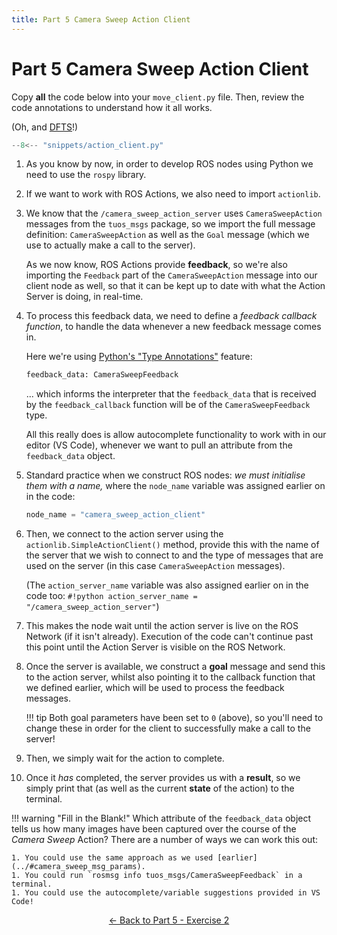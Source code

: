 ```yaml
---  
title: Part 5 Camera Sweep Action Client
---
```


# Part 5 Camera Sweep Action Client

Copy **all** the code below into your `move_client.py` file.  Then, review the code annotations to understand how it all works.

(Oh, and [DFTS](../../part1/subscriber/#dfts)!)

```py title="action_client.py"
--8<-- "snippets/action_client.py"
```

1. As you know by now, in order to develop ROS nodes using Python we need to use the `rospy` library. 

2. If we want to work with ROS Actions, we also need to import `actionlib`.

3. We know that the `/camera_sweep_action_server` uses `CameraSweepAction` messages from the `tuos_msgs` package, so we import the full message definition: `CameraSweepAction` as well as the `Goal` message (which we use to actually make a call to the server). 

    As we now know, ROS Actions provide **feedback**, so we're also importing the `Feedback` part of the `CameraSweepAction` message into our client node as well, so that it can be kept up to date with what the Action Server is doing, in real-time.

4. To process this feedback data, we need to define a *feedback callback function*, to handle the data whenever a new feedback message comes in.

    Here we're using [Python's "Type Annotations"](https://docs.python.org/3/library/typing.html) feature:
    
    ```py
    feedback_data: CameraSweepFeedback
    ```
    ... which informs the interpreter that the `feedback_data` that is received by the `feedback_callback` function will be of the `CameraSweepFeedback` type.

    All this really does is allow autocomplete functionality to work with in our editor (VS Code), whenever we want to pull an attribute from the `feedback_data` object.

5. Standard practice when we construct ROS nodes: *we must initialise them with a name,* where the `node_name` variable was assigned earlier on in the code: 
    
    ```py
    node_name = "camera_sweep_action_client"
    ```

6. Then, we connect to the action server using the `actionlib.SimpleActionClient()` method, provide this with the name of the server that we wish to connect to and the type of messages that are used on the server (in this case `CameraSweepAction` messages).

    (The `action_server_name` variable was also assigned earlier on in the code too: `#!python action_server_name = "/camera_sweep_action_server"`)

7. This makes the node wait until the action server is live on the ROS Network (if it isn't already). Execution of the code can't continue past this point until the Action Server is visible on the ROS Network.

8. Once the server is available, we construct a **goal** message and send this to the action server, whilst also pointing it to the callback function that we defined earlier, which will be used to process the feedback messages.

    !!! tip
        Both goal parameters have been set to `0` (above), so you'll need to change these in order for the client to successfully make a call to the server!

9. Then, we simply wait for the action to complete.

10. Once it *has* completed, the server provides us with a **result**, so we simply print that (as well as the current **state** of the action) to the terminal. 

!!! warning "Fill in the Blank!"
    Which attribute of the `feedback_data` object tells us how many images have been captured over the course of the *Camera Sweep* Action? There are a number of ways we can work this out:
        
    1. You could use the same approach as we used [earlier](../#camera_sweep_msg_params). 
    1. You could run `rosmsg info tuos_msgs/CameraSweepFeedback` in a terminal.
    1. You could use the autocomplete/variable suggestions provided in VS Code!

<p align="center">
  <a href="../../part5#ex2_ret">&#8592; Back to Part 5 - Exercise 2</a>
</p>